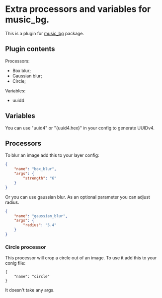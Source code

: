 # Extra processors and variables for music_bg.

This is a plugin for [music_bg](https://github.com/music-bg/music_bg) package.

## Plugin contents

Processors:
* Box blur;
* Gaussian blur;
* Circle;

Variables:
* uuid4

## Variables

You can use "uuid4" or "{uuid4.hex}" in your config to generate
UUIDv4.


## Processors

To blur an image add this to your layer config:
```json
{
    "name": "box_blur",
    "args": {
        "strength": "6"
    }
}
```
Or you can use gaussian blur.
As an optional parameter you
can adjust radius.
```json
{
    "name": "gaussian_blur",
    "args": {
        "radius": "5.4"
    }
}
```

### Circle processor
This processor will crop a circle
out of an image.
To use it add this to your conig file:
```
{
    "name": "circle"
}
```

It doesn't take any args.
